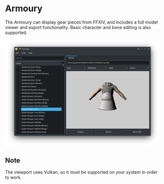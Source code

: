 # Armoury

The Armoury can display gear pieces from FFXIV, and includes a full model viewer and export functionality. Basic character and bone editing is also supported.

![Screenshot](../misc/armoury-screenshot.png)

## Note

The viewport uses Vulkan, so it must be supported on your system in order to work.
